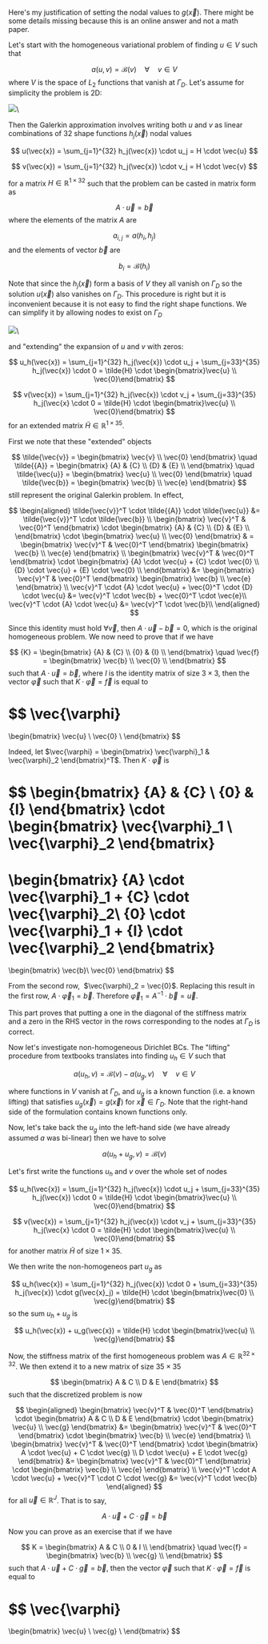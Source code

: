 Here's my justification of setting the nodal values to $g(\vec{x})$.
There might be some details missing because this is an online answer and not a math paper.

Let's start with the homogeneous variational problem of finding $u \in V$ such that 

$$
a(u,v) = \mathcal{B}(v) \quad \forall \quad v \in V
$$
where $V$ is the space of $L_2$ functions that vanish at $\Gamma_D$.
Let's assume for simplicity the problem is 2D:

![](dominio-solo-nodos.svg)\ 

Then the Galerkin approximation involves writing both $u$ and $v$ as linear combinations of 32 shape functions $h_j(\vec{x})$ nodal values 

$$
u(\vec{x}) = \sum_{j=1}^{32} h_j(\vec{x}) \cdot u_j = H \cdot \vec{u}
$$

$$
v(\vec{x}) = \sum_{j=1}^{32} h_j(\vec{x}) \cdot v_j = H \cdot \vec{v}
$$

for a matrix $H \in \mathbb{R}^{1 \times 32}$ such that the problem can be casted in matrix form as

$$
A \cdot \vec{u} = \vec{b}
$$
where the elements of the matrix $A$ are

$$
a_{i,j} = a(h_i,h_j)
$$
and the elements of vector $\vec{b}$ are

$$
b_i = \mathcal{B}(h_i)
$$

Note that since the $h_j(\vec{x})$ form a basis of $V$ they all vanish on $\Gamma_D$ so the solution $u(\vec{x})$ also vanishes on $\Gamma_D$.
This procedure is right but it is inconvenient because it is not easy to find the right shape functions.
We can simplify it by allowing nodes to exist on $\Gamma_D$

![](dominio-nodos-elementos.svg)\ 

and "extending" the expansion of $u$ and $v$ with zeros:

$$
u_h(\vec{x}) = \sum_{j=1}^{32} h_j(\vec{x}) \cdot u_j + \sum_{j=33}^{35} h_j(\vec{x}) \cdot 0 = \tilde{H} \cdot \begin{bmatrix}\vec{u} \\ \vec{0}\end{bmatrix}
$$

$$
v(\vec{x}) = \sum_{j=1}^{32} h_j(\vec{x}) \cdot v_j + \sum_{j=33}^{35} h_j(\vec{x} \cdot 0 = \tilde{H} \cdot \begin{bmatrix}\vec{u} \\ \vec{0}\end{bmatrix}
$$
for an extended matrix $\tilde{H} \in \mathbb{R}^{1 \times 35}$.

First we note that these "extended" objects

$$
\tilde{\vec{v}} =
\begin{bmatrix}
\vec{v} \\
\vec{0}
\end{bmatrix}
\quad
\tilde{{A}} =
\begin{bmatrix}
{A} & {C} \\
{D} & {E} \\
\end{bmatrix}
\quad
\tilde{\vec{u}} =
\begin{bmatrix}
\vec{u} \\
\vec{0}
\end{bmatrix}
\quad
\tilde{\vec{b}} =
\begin{bmatrix}
\vec{b} \\
\vec{e}
\end{bmatrix}
$$
still represent the original Galerkin problem.
In effect,

$$
\begin{aligned}
\tilde{\vec{v}}^T \cdot \tilde{{A}} \cdot \tilde{\vec{u}}
&=
\tilde{\vec{v}}^T \cdot \tilde{\vec{b}} \\
\begin{bmatrix} \vec{v}^T & \vec{0}^T \end{bmatrix}
\cdot
\begin{bmatrix}
{A} & {C} \\
{D} & {E} \\
\end{bmatrix}
\cdot
\begin{bmatrix}
\vec{u} \\
\vec{0}
\end{bmatrix}
& =
\begin{bmatrix} \vec{v}^T & \vec{0}^T \end{bmatrix}
\begin{bmatrix}
\vec{b} \\
\vec{e}
\end{bmatrix}
\\
\begin{bmatrix} \vec{v}^T & \vec{0}^T \end{bmatrix}
\cdot
\begin{bmatrix}
{A} \cdot \vec{u} + {C} \cdot \vec{0} \\
{D} \cdot \vec{u} + {E} \cdot \vec{0} \\
\end{bmatrix}
&=
\begin{bmatrix} \vec{v}^T & \vec{0}^T \end{bmatrix}
\begin{bmatrix}
\vec{b} \\
\vec{e}
\end{bmatrix}
\\
\vec{v}^T \cdot {A} \cdot \vec{u} + \vec{0}^T \cdot {D} \cdot \vec{u}
&=
\vec{v}^T \cdot \vec{b} + \vec{0}^T \cdot \vec{e}\\
\vec{v}^T \cdot {A} \cdot \vec{u}
&=
\vec{v}^T \cdot \vec{b}\\
\end{aligned}
$$

Since this identity must hold $\forall \vec{v}$, then ${A} \cdot \vec{u} - \vec{b} = 0$, which is the original homogeneous problem.
We now need to prove that if we have

$$
{K} =
\begin{bmatrix}
{A} & {C} \\
{0} & {I} \\
\end{bmatrix}
\quad
\vec{f} =
\begin{bmatrix}
\vec{b} \\
\vec{0} \\
\end{bmatrix}
$$
such that ${A} \cdot \vec{u} = \vec{b}$, where ${I}$ is the identity matrix of size $3 \times 3$, 
then the vector $\vec{\varphi}$ such that ${K} \cdot \vec{\varphi} = \vec{f}$ is equal to

$$
\vec{\varphi}
 =
\begin{bmatrix}
\vec{u} \\
\vec{0} \\
\end{bmatrix}
$$

Indeed, let $\vec{\varphi} = \begin{bmatrix} \vec{\varphi}_1 & \vec{\varphi}_2 \end{bmatrix}^T$.
Then ${K} \cdot \vec{\varphi}$ is

$$
\begin{bmatrix}
{A} & {C} \\
{0} & {I}
\end{bmatrix}
\cdot
\begin{bmatrix}
\vec{\varphi}_1 \\
\vec{\varphi}_2 
\end{bmatrix}
=
\begin{bmatrix}
{A} \cdot \vec{\varphi}_1 + {C} \cdot \vec{\varphi}_2\\
{0} \cdot \vec{\varphi}_1 + {I} \cdot \vec{\varphi}_2
\end{bmatrix}
=
\begin{bmatrix}
\vec{b}\\
\vec{0}
\end{bmatrix}
$$

From the second row,  $\vec{\varphi}_2 = \vec{0}$.
Replacing this result in the first row, ${A} \cdot \vec{\varphi}_1 = \vec{b}$.
Therefore $\vec{\varphi}_1 = {A}^{-1} \cdot \vec{b} = \vec{u}$.

This part proves that putting a one in the diagonal of the stiffness matrix and a zero in the RHS vector in the rows corresponding to the nodes at $\Gamma_D$ is correct.



Now let's investigate non-homogeneous Dirichlet BCs.
The "lifting" procedure from textbooks translates into finding $u_h \in V$ such that

$$
a(u_h,v) = \mathcal{B}(v) - a(u_g,v) \quad \forall \quad v \in V
$$

where functions in $V$ vanish at $\Gamma_D$, and $u_g$ is a known function (i.e. a known lifting) that satisfies $u_g(\vec{x}) = g(\vec{x})$ for $\vec{x} \in \Gamma_D$.
Note that the right-hand side of the formulation contains known functions only.

Now, let's take back the $u_g$ into the left-hand side (we have already assumed $a$ was bi-linear) then we have to solve

$$
a(u_h+u_g,v) = \mathcal{B}(v)
$$


Let's first write the functions $u_h$ and $v$ over the whole set of nodes

$$
u_h(\vec{x}) = \sum_{j=1}^{32} h_j(\vec{x}) \cdot u_j + \sum_{j=33}^{35} h_j(\vec{x}) \cdot 0 = \tilde{H} \cdot \begin{bmatrix}\vec{u} \\ \vec{0}\end{bmatrix}
$$

$$
v(\vec{x}) = \sum_{j=1}^{32} h_j(\vec{x}) \cdot v_j + \sum_{j=33}^{35} h_j(\vec{x} \cdot 0 = \tilde{H} \cdot \begin{bmatrix}\vec{u} \\ \vec{0}\end{bmatrix}
$$
for another matrix $\tilde{H}$ of size $1 \times 35$.

We then write the non-homogeneos part $u_g$ as

$$
u_h(\vec{x}) = \sum_{j=1}^{32} h_j(\vec{x}) \cdot 0 + \sum_{j=33}^{35} h_j(\vec{x}) \cdot g(\vec{x}_j) = \tilde{H} \cdot \begin{bmatrix}\vec{0} \\ \vec{g}\end{bmatrix}
$$
so the sum $u_h + u_g$ is

$$
u_h(\vec{x}) + u_g(\vec{x}) = \tilde{H} \cdot \begin{bmatrix}\vec{u} \\ \vec{g}\end{bmatrix}
$$

Now, the stiffness matrix of the first homogeneous problem was $A \in \mathbb{R}^{32 \times 32}$.
We then extend it to a new matrix of size $35 \times 35$

$$
\begin{bmatrix}
A & C \\
D & E
\end{bmatrix}
$$
such that the discretized problem is now

$$
\begin{aligned}
\begin{bmatrix}
\vec{v}^T & \vec{0}^T
\end{bmatrix}
\cdot
\begin{bmatrix}
A & C \\
D & E
\end{bmatrix}
\cdot
\begin{bmatrix}
\vec{u} \\
\vec{g}
\end{bmatrix}
&=
\begin{bmatrix}
\vec{v}^T & \vec{0}^T
\end{bmatrix}
\cdot
\begin{bmatrix}
\vec{b} \\ \vec{e}
\end{bmatrix} \\
\begin{bmatrix}
\vec{v}^T & \vec{0}^T
\end{bmatrix}
\cdot
\begin{bmatrix}
A \cdot \vec{u} + C \cdot \vec{g} \\
D \cdot \vec{u} + E \cdot \vec{g}
\end{bmatrix}
&=
\begin{bmatrix}
\vec{v}^T & \vec{0}^T
\end{bmatrix}
\cdot
\begin{bmatrix}
\vec{b} \\ \vec{e}
\end{bmatrix} \\
\vec{v}^T \cdot A \cdot \vec{u} + \vec{v}^T \cdot C \cdot \vec{g} &= \vec{v}^T \cdot \vec{b}
\end{aligned}
$$
for all $\vec{u} \in \mathbb{R}^J$. That is to say,

$$
A \cdot \vec{u} + C \cdot \vec{g} = \vec{b}
$$

Now you can prove as an exercise that if we have

$$
K =
\begin{bmatrix}
A & C \\
0 & I \\
\end{bmatrix}
\quad
\vec{f} =
\begin{bmatrix}
\vec{b} \\
\vec{g} \\
\end{bmatrix}
$$
such that $A \cdot \vec{u} + C \cdot \vec{g} = \vec{b}$, then the vector $\vec{\varphi}$ such that $K \cdot \vec{\varphi} = \vec{f}$ is equal to

$$
\vec{\varphi}
 =
\begin{bmatrix}
\vec{u} \\
\vec{g} \\
\end{bmatrix}
$$






